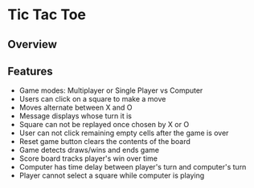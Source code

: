 # Tic Tac Toe

## Overview

## Features

- Game modes: Multiplayer or Single Player vs Computer
- Users can click on a square to make a move
- Moves alternate between X and O
- Message displays whose turn it is
- Square can not be replayed once chosen by X or O
- User can not click remaining empty cells after the game is over
- Reset game button clears the contents of the board
- Game detects draws/wins and ends game
- Score board tracks player's win over time
- Computer has time delay between player's turn and computer's turn
- Player cannot select a square while computer is playing